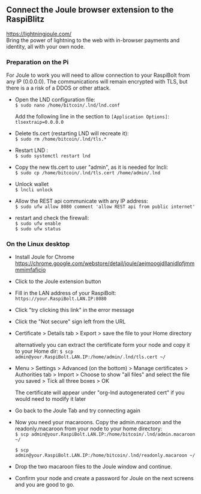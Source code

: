 ## Connect the Joule browser extension to the RaspiBlitz

https://lightningjoule.com/  
Bring the power of lightning to the web with in-browser payments and identity, all with your own node. 


### Preparation on the Pi

For Joule to work you will need to allow connection to your RaspiBolt from any IP (0.0.0.0). The communications will remain encrypted with TLS, but there is a a risk of a DDOS or other attack.  

* Open the LND configuration file:   
    `$ sudo nano /home/bitcoin/.lnd/lnd.conf`  

    Add the following line in the section to `[Application Options]`:  
  ```tlsextraip=0.0.0.0```
* Delete tls.cert (restarting LND will recreate it):  
    `$ sudo rm /home/bitcoin/.lnd/tls.*`

* Restart LND :  
  `$ sudo systemctl restart lnd`  
  
* Copy the new tls.cert to user "admin", as it is needed for lncli:  
    `$ sudo cp /home/bitcoin/.lnd/tls.cert /home/admin/.lnd`

* Unlock wallet  
  `$ lncli unlock` 

* Allow the REST api communicate with any IP address:  
  `$ sudo ufw allow 8080 comment 'allow REST api from public internet'`

 * restart and check the firewall:  
  `$ sudo ufw enable`  
  `$ sudo ufw status`


### On the Linux desktop

* Install Joule for Chrome  
    https://chrome.google.com/webstore/detail/joule/aejmoogjdllanidlpfjmmmmimfaficio

* Click to the Joule extension button

* Fill in the LAN address of your RaspiBolt:  
    `https://your.RaspiBolt.LAN.IP:8080`

* Click "try clicking this link" in the error message

* Click the "Not secure" sign left from the URL

* Certificate > Details tab > Export > save the file to your Home directory

    alternatively you can extract the certificate form your node and copy it to your Home dir:
  `$ scp admin@your.RaspiBolt.LAN.IP:/home/admin/.lnd/tls.cert ~/` 

* Menu > Settings > Advanced (on the bottom) > Manage certificates > Authorities tab > Import > Choose to show "all files" and select the file you saved > Tick all three boxes > OK

    The certificate will appear under "org-lnd autogenerated cert" if you would need to modify it later

* Go back to the Joule Tab and try connecting again

* Now you need your macaroons. Copy the admin.macaroon and the readonly.macaroon from your node to your home directory:  
   `$ scp admin@your.RaspiBolt.LAN.IP:/home/bitcoin/.lnd/admin.macaroon ~/`

   `$ scp admin@your.RaspiBolt.LAN.IP:/home/bitcoin/.lnd/readonly.macaroon ~/`
 
* Drop the two macaroon files to the Joule window and continue.

* Confirm your node and create a password for Joule on the next screens and you are good to go. 